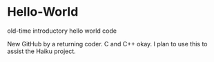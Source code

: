 # Hello-World
old-time introductory hello world code

New GitHub by a returning coder. C and C++ okay.
I plan to use this to assist the Haiku project.
